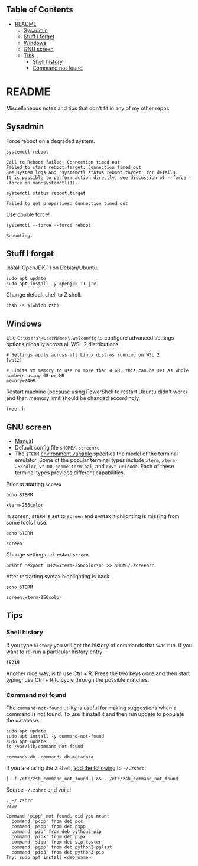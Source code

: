 ## Table of Contents

- [README](#readme)
  - [Sysadmin](#sysadmin)
  - [Stuff I forget](#stuff-i-forget)
  - [Windows](#windows)
  - [GNU screen](#gnu-screen)
  - [Tips](#tips)
    - [Shell history](#shell-history)
    - [Command not found](#command-not-found)

# README

Miscellaneous notes and tips that don't fit in any of my other repos.

## Sysadmin

Force reboot on a degraded system.

```console
systemctl reboot
```
```
Call to Reboot failed: Connection timed out
Failed to start reboot.target: Connection timed out
See system logs and 'systemctl status reboot.target' for details.
It is possible to perform action directly, see discussion of --force --force in man:systemctl(1).
```

```console
systemctl status reboot.target
```
```
Failed to get properties: Connection timed out
```

Use double force!

```console
systemctl --force --force reboot
```
```
Rebooting.
```

## Stuff I forget

Install OpenJDK 11 on Debian/Ubuntu.

```console
sudo apt update
sudo apt install -y openjdk-11-jre
```

Change default shell to Z shell.

```console
chsh -s $(which zsh)
```

## Windows

Use `C:\Users\<UserName>\.wslconfig` to configure advanced settings options globally across all WSL 2 distributions.

```
# Settings apply across all Linux distros running on WSL 2
[wsl2]

# Limits VM memory to use no more than 4 GB, this can be set as whole numbers using GB or MB
memory=24GB
```

Restart machine (because using PowerShell to restart Ubuntu didn't work) and then memory limit should be changed accordingly.

```console
free -h
```

## GNU screen

* [Manual](https://www.gnu.org/software/screen/manual/screen.html)
* Default config file `$HOME/.screenrc`
* The `$TERM` [environment variable](https://www.baeldung.com/linux/term-environment-variable) specifies the model of the terminal emulator. Some of the popular terminal types include `xterm`, `xterm-256color`, `vt100`, `gnome-terminal`, and `rxvt-unicode`. Each of these terminal types provides different capabilities.

Prior to starting `screen`

```console
echo $TERM
```
```
xterm-256color
```

In screen, `$TERM` is set to `screen` and syntax highlighting is missing from some tools I use.

```console
echo $TERM
```
```
screen
```

Change setting and restart `screen`.

```console
printf "export TERM=xterm-256color\n" >> $HOME/.screenrc
```

After restarting syntax highlighting is back.

```console
echo $TERM
```
```
screen.xterm-256color
```

## Tips

### Shell history

If you type `history` you will get the history of commands that was run. If you want to re-run a particular history entry:

```console
!8318
```

Another nice way, is to use Ctrl + R. Press the two keys once and then start typing; use Ctrl + R to cycle through the possible matches.

### Command not found

The `command-not-found` utility is useful for making suggestions when a command is not found. To use it install it and then run update to populate the database.

```console
sudo apt update
sudo apt install -y command-not-found
sudo apt update
ls /var/lib/command-not-found
```
```
commands.db  commands.db.metadata
```

If you are using the Z shell, [add the following](https://unix.stackexchange.com/a/65506) to `~/.zshrc`.

```
[ -f /etc/zsh_command_not_found ] && . /etc/zsh_command_not_found
```

Source `~/.zshrc` and voila!

```console
. ~/.zshrc
pipp
```
```
Command 'pipp' not found, did you mean:
  command 'pcpp' from deb pcc
  command 'pspp' from deb pspp
  command 'pip' from deb python3-pip
  command 'pipx' from deb pipx
  command 'sipp' from deb sip-tester
  command 'pgpp' from deb python3-pglast
  command 'pip3' from deb python3-pip
Try: sudo apt install <deb name>
```
